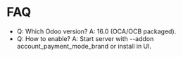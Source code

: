 # FAQ

- Q: Which Odoo version? A: 16.0 (OCA/OCB packaged).
- Q: How to enable? A: Start server with --addon account_payment_mode_brand or install in UI.
